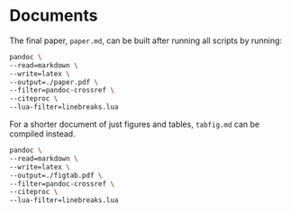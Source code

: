 # Documents

The final paper, `paper.md`, can be built after running all
scripts by running:

``` sh
pandoc \
--read=markdown \
--write=latex \
--output=./paper.pdf \
--filter=pandoc-crossref \
--citeproc \
--lua-filter=linebreaks.lua
```

For a shorter document of just figures and tables,
`tabfig.md` can be compiled instead.

``` sh
pandoc \
--read=markdown \
--write=latex \
--output=./figtab.pdf \
--filter=pandoc-crossref \
--citeproc \
--lua-filter=linebreaks.lua
```
